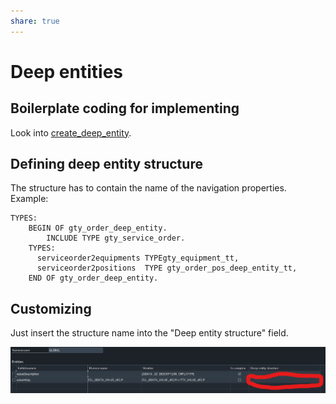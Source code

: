 ```yaml
---
share: true
---
```

# Deep entities

## Boilerplate coding for implementing

Look into [create_deep_entity](./DPC%20Boilerplate%20code.md##create_deep_entity).

## Defining deep entity structure

The structure has to contain the name of the navigation properties.
Example:
```abap
TYPES:
	BEGIN OF gty_order_deep_entity.
		INCLUDE TYPE gty_service_order.
	TYPES:
	  serviceorder2equipments TYPEgty_equipment_tt,
	  serviceorder2positions  TYPE gty_order_pos_deep_entity_tt,
	END OF gty_order_deep_entity.
```

## Customizing

Just insert the structure name into the "Deep entity structure" field.

![](../assets/img/cust_deep_entity.png)

